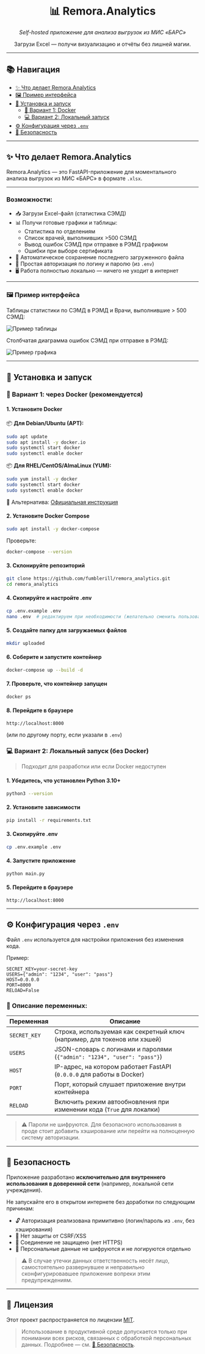 <div align="center">

<h1>📊 Remora.Analytics</h1>

<p><i>Self-hosted приложение для анализа выгрузок из МИС «БАРС»</i></p>
<p>Загрузи Excel — получи визуализацию и отчёты без лишней магии.</p>

</div>

---

## 📚 Навигация

- [✨ Что делает Remora.Analytics](#-что-делает-remoraanalytics)
- [🖼️ Пример интерфейса](#️-пример-интерфейса)
- [🚀 Установка и запуск](#-установка-и-запуск)
  - [🐳 Вариант 1: Docker](#-вариант-1-через-docker-рекомендуется)
  - [💻 Вариант 2: Локальный запуск](#-вариант-2-локальный-запуск-без-docker)
- [⚙️ Конфигурация через `.env`](#️-конфигурация-через-env)
- [🔐 Безопасность](#-безопасность)

---

## ✨ Что делает Remora.Analytics

Remora.Analytics — это FastAPI-приложение для моментального анализа выгрузок из МИС «БАРС» в формате `.xlsx`.

---

### Возможности:

- 📥 Загрузи Excel-файл (статистика СЭМД)
- 📊 Получи готовые графики и таблицы:
  - Статистика по отделениям
  - Список врачей, выполнивших >500 СЭМД
  - Вывод ошибок СЭМД при отправке в РЭМД графиком
  - Ошибки при выборе сертификата
- 💾 Автоматическое сохранение последнего загруженного файла
- 🔐 Простая авторизация по логину и паролю (из `.env`)
- 🖥 Работа полностью локально — ничего не уходит в интернет

---

### 🖼️ Пример интерфейса

Таблицы статистики по СЭМД в РЭМД и Врачи, выполнившие > 500 СЭМД:

![Пример таблицы](docs/screenshots/tables.png)

Столбчатая диаграмма ошибок СЭМД при отправке в РЭМД:

![Пример графика](docs/screenshots/bar_chart.png)

---

## 🚀 Установка и запуск

### 🐳 Вариант 1: через Docker (рекомендуется)

#### 1. Установите Docker

📦 **Для Debian/Ubuntu (APT):**

```bash
sudo apt update
sudo apt install -y docker.io
sudo systemctl start docker
sudo systemctl enable docker
```

📦 **Для RHEL/CentOS/AlmaLinux (YUM):**

```bash
sudo yum install -y docker
sudo systemctl start docker
sudo systemctl enable docker
```

📖 Альтернатива: [Официальная инструкция](https://docs.docker.com/engine/install)

#### 2. Установите Docker Compose

```bash
sudo apt install -y docker-compose
```

Проверьте:

```bash
docker-compose --version
```

#### 3. Склонируйте репозиторий

```bash
git clone https://github.com/fumblerill/remora_analytics.git
cd remora_analytics
```

#### 4. Скопируйте и настройте .env

```bash
cp .env.example .env
nano .env  # редактируем при необходимости (желательно сменить пользователей) (Ctrl + O — сохранить, Ctrl + X — выйти)
```

#### 5. Создайте папку для загружаемых файлов

```bash
mkdir uploaded
```

#### 6. Соберите и запустите контейнер

```bash
docker-compose up --build -d
```

#### 7. Проверьте, что контейнер запущен

```bash
docker ps
```

#### 8. Перейдите в браузере

```
http://localhost:8000
```

(или по другому порту, если указали в `.env`)

### 💻 Вариант 2: Локальный запуск (без Docker)

> Подходит для разработки или если Docker недоступен

#### 1. Убедитесь, что установлен Python 3.10+

```bash
python3 --version
```

#### 2. Установите зависимости

```bash
pip install -r requirements.txt
```

#### 3. Скопируйте .env

```bash
cp .env.example .env
```

#### 4. Запустите приложение

```bash
python main.py
```

#### 5. Перейдите в браузере

```
http://localhost:8000
```

---

## ⚙️ Конфигурация через `.env`

Файл `.env` используется для настройки приложения без изменения кода.

Пример:

```env
SECRET_KEY=your-secret-key
USERS={"admin": "1234", "user": "pass"}
HOST=0.0.0.0
PORT=8000
RELOAD=False
```

### 🔑 Описание переменных:

| Переменная   | Описание                                                                 |
|--------------|--------------------------------------------------------------------------|
| `SECRET_KEY` | Строка, используемая как секретный ключ (например, для токенов или хэшей) |
| `USERS`      | JSON-словарь с логинами и паролями (`{"admin": "1234", "user": "pass"}`) |
| `HOST`       | IP-адрес, на котором работает FastAPI (`0.0.0.0` для работы в Docker)    |
| `PORT`       | Порт, который слушает приложение внутри контейнера                       |
| `RELOAD`     | Включить режим автообновления при изменении кода (`True` для локалки)    |

> ⚠️ Пароли не шифруются. Для безопасного использования в проде стоит добавить хэширование или перейти на полноценную систему авторизации.

---

## 🔐 Безопасность

Приложение разработано **исключительно для внутреннего использования в доверенной сети** (например, локальной сети учреждения).

Не запускайте его в открытом интернете без доработки по следующим причинам:

- 🔓 Авторизация реализована примитивно (логин/пароль из `.env`, без хэширования)
- 🔐 Нет защиты от CSRF/XSS
- 📡 Соединение не защищено (нет HTTPS)
- 🧾 Персональные данные не шифруются и не логируются отдельно

> ⚠️ В случае утечки данных ответственность несёт лицо, самостоятельно развернувшее и неправильно сконфигурировавшее приложение вопреки этим предупреждениям.

---

## 📜 Лицензия

Этот проект распространяется по лицензии [MIT](LICENSE).

> Использование в продуктивной среде допускается только при понимании всех рисков, связанных с обработкой персональных данных. Подробнее — см. [🔐 Безопасность](#-безопасность).